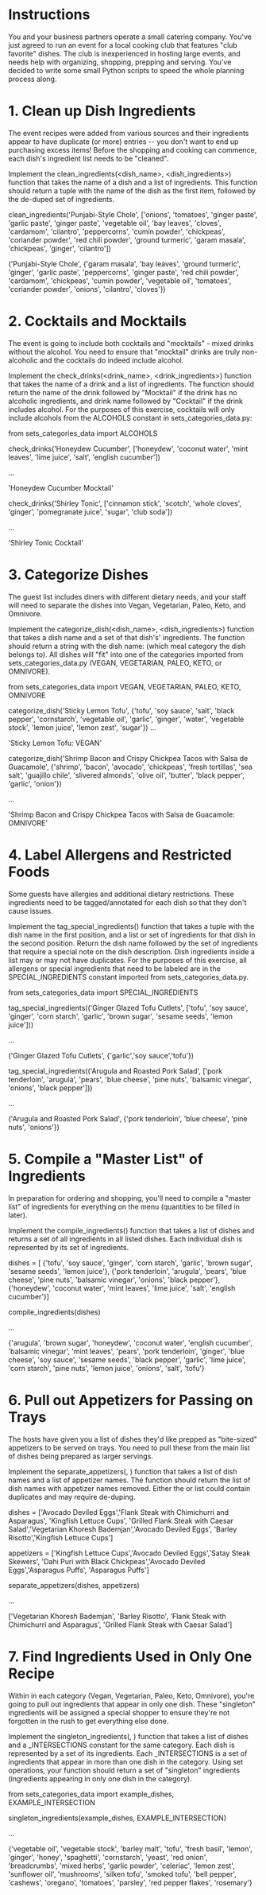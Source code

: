 # Instructions
You and your business partners operate a small catering company. You've just agreed to run an event for a local cooking club that features "club favorite" dishes. The club is inexperienced in hosting large events, and needs help with organizing, shopping, prepping and serving. You've decided to write some small Python scripts to speed the whole planning process along.

# 1. Clean up Dish Ingredients
The event recipes were added from various sources and their ingredients appear to have duplicate (or more) entries -- you don't want to end up purchasing excess items! Before the shopping and cooking can commence, each dish's ingredient list needs to be "cleaned".

Implement the clean_ingredients(<dish_name>, <dish_ingredients>) function that takes the name of a dish and a list of ingredients. This function should return a tuple with the name of the dish as the first item, followed by the de-duped set of ingredients.

clean_ingredients('Punjabi-Style Chole', ['onions', 'tomatoes', 'ginger paste', 'garlic paste', 'ginger paste', 'vegetable oil', 'bay leaves', 'cloves', 'cardamom', 'cilantro', 'peppercorns', 'cumin powder', 'chickpeas', 'coriander powder', 'red chili powder', 'ground turmeric', 'garam masala', 'chickpeas', 'ginger', 'cilantro'])

('Punjabi-Style Chole', {'garam masala', 'bay leaves', 'ground turmeric', 'ginger', 'garlic paste', 'peppercorns', 'ginger paste', 'red chili powder', 'cardamom', 'chickpeas', 'cumin powder', 'vegetable oil', 'tomatoes', 'coriander powder', 'onions', 'cilantro', 'cloves'})
# 2. Cocktails and Mocktails
The event is going to include both cocktails and "mocktails" - mixed drinks without the alcohol. You need to ensure that "mocktail" drinks are truly non-alcoholic and the cocktails do indeed include alcohol.

Implement the check_drinks(<drink_name>, <drink_ingredients>) function that takes the name of a drink and a list of ingredients. The function should return the name of the drink followed by "Mocktail" if the drink has no alcoholic ingredients, and drink name followed by "Cocktail" if the drink includes alcohol. For the purposes of this exercise, cocktails will only include alcohols from the ALCOHOLS constant in sets_categories_data.py:

from sets_categories_data import ALCOHOLS 

check_drinks('Honeydew Cucumber', ['honeydew', 'coconut water', 'mint leaves', 'lime juice', 'salt', 'english cucumber'])

...

'Honeydew Cucumber Mocktail'

check_drinks('Shirley Tonic', ['cinnamon stick', 'scotch', 'whole cloves', 'ginger', 'pomegranate juice', 'sugar', 'club soda'])

...

'Shirley Tonic Cocktail'

# 3. Categorize Dishes
The guest list includes diners with different dietary needs, and your staff will need to separate the dishes into Vegan, Vegetarian, Paleo, Keto, and Omnivore.

Implement the categorize_dish(<dish_name>, <dish_ingredients>) function that takes a dish name and a set of that dish's' ingredients. The function should return a string with the dish name: <CATEGORY> (which meal category the dish belongs to). All dishes will "fit" into one of the categories imported from sets_categories_data.py (VEGAN, VEGETARIAN, PALEO, KETO, or OMNIVORE).

from sets_categories_data import VEGAN, VEGETARIAN, PALEO, KETO, OMNIVORE

categorize_dish('Sticky Lemon Tofu', {'tofu', 'soy sauce', 'salt', 'black pepper', 'cornstarch', 'vegetable oil', 'garlic', 'ginger', 'water', 'vegetable stock', 'lemon juice', 'lemon zest', 'sugar'})
...
  
'Sticky Lemon Tofu: VEGAN'

categorize_dish('Shrimp Bacon and Crispy Chickpea Tacos with Salsa de Guacamole', {'shrimp', 'bacon', 'avocado', 'chickpeas', 'fresh tortillas', 'sea salt', 'guajillo chile', 'slivered almonds', 'olive oil', 'butter', 'black pepper', 'garlic', 'onion'})
  
...
  
'Shrimp Bacon and Crispy Chickpea Tacos with Salsa de Guacamole: OMNIVORE'
  
# 4. Label Allergens and Restricted Foods
Some guests have allergies and additional dietary restrictions. These ingredients need to be tagged/annotated for each dish so that they don't cause issues.

Implement the tag_special_ingredients(<dish>) function that takes a tuple with the dish name in the first position, and a list or set of ingredients for that dish in the second position. Return the dish name followed by the set of ingredients that require a special note on the dish description. Dish ingredients inside a list may or may not have duplicates. For the purposes of this exercise, all allergens or special ingredients that need to be labeled are in the SPECIAL_INGREDIENTS constant imported from sets_categories_data.py.

from sets_categories_data import SPECIAL_INGREDIENTS

tag_special_ingredients(('Ginger Glazed Tofu Cutlets', ['tofu', 'soy sauce', 'ginger', 'corn starch', 'garlic', 'brown sugar', 'sesame seeds', 'lemon juice']))
  
...
  
('Ginger Glazed Tofu Cutlets', {'garlic','soy sauce','tofu'})

tag_special_ingredients(('Arugula and Roasted Pork Salad', ['pork tenderloin', 'arugula', 'pears', 'blue cheese', 'pine nuts', 'balsamic vinegar', 'onions', 'black pepper']))
  
...
  
('Arugula and Roasted Pork Salad', {'pork tenderloin', 'blue cheese', 'pine nuts', 'onions'})
  
# 5. Compile a "Master List" of Ingredients
In preparation for ordering and shopping, you'll need to compile a "master list" of ingredients for everything on the menu (quantities to be filled in later).

Implement the compile_ingredients(<dishes>) function that takes a list of dishes and returns a set of all ingredients in all listed dishes. Each individual dish is represented by its set of ingredients.

dishes = [ {'tofu', 'soy sauce', 'ginger', 'corn starch', 'garlic', 'brown sugar', 'sesame seeds', 'lemon juice'},
           {'pork tenderloin', 'arugula', 'pears', 'blue cheese', 'pine nuts',
           'balsamic vinegar', 'onions', 'black pepper'},
           {'honeydew', 'coconut water', 'mint leaves', 'lime juice', 'salt', 'english cucumber'}]

compile_ingredients(dishes)
  
...
  
{'arugula', 'brown sugar', 'honeydew', 'coconut water', 'english cucumber', 'balsamic vinegar', 'mint leaves', 'pears', 'pork tenderloin', 'ginger', 'blue cheese', 'soy sauce', 'sesame seeds', 'black pepper', 'garlic', 'lime juice', 'corn starch', 'pine nuts', 'lemon juice', 'onions', 'salt', 'tofu'}
  
# 6. Pull out Appetizers for Passing on Trays
The hosts have given you a list of dishes they'd like prepped as "bite-sized" appetizers to be served on trays. You need to pull these from the main list of dishes being prepared as larger servings.

Implement the separate_appetizers(<dishes>, <appetizers>) function that takes a list of dish names and a list of appetizer names. The function should return the list of dish names with appetizer names removed. Either the <dishes> or <appetizers> list could contain duplicates and may require de-duping.

dishes =    ['Avocado Deviled Eggs','Flank Steak with Chimichurri and Asparagus', 'Kingfish Lettuce Cups',
             'Grilled Flank Steak with Caesar Salad','Vegetarian Khoresh Bademjan','Avocado Deviled Eggs',
             'Barley Risotto','Kingfish Lettuce Cups']
          
appetizers = ['Kingfish Lettuce Cups','Avocado Deviled Eggs','Satay Steak Skewers',
              'Dahi Puri with Black Chickpeas','Avocado Deviled Eggs','Asparagus Puffs',
              'Asparagus Puffs']
              
separate_appetizers(dishes, appetizers)
  
...
  
['Vegetarian Khoresh Bademjan', 'Barley Risotto', 'Flank Steak with Chimichurri and Asparagus', 'Grilled Flank Steak with Caesar Salad']
  
# 7. Find Ingredients Used in Only One Recipe
Within in each category (Vegan, Vegetarian, Paleo, Keto, Omnivore), you're going to pull out ingredients that appear in only one dish. These "singleton" ingredients will be assigned a special shopper to ensure they're not forgotten in the rush to get everything else done.

Implement the singleton_ingredients(<dishes>, <INTERSECTIONS>) function that takes a list of dishes and a <CATEGORY>_INTERSECTIONS constant for the same category. Each dish is represented by a set of its ingredients. Each <CATEGORY>_INTERSECTIONS is a set of ingredients that appear in more than one dish in the category. Using set operations, your function should return a set of "singleton" ingredients (ingredients appearing in only one dish in the category).
 
from sets_categories_data import example_dishes, EXAMPLE_INTERSECTION

singleton_ingredients(example_dishes, EXAMPLE_INTERSECTION)
  
...

{'vegetable oil', 'vegetable stock', 'barley malt', 'tofu', 'fresh basil', 'lemon', 'ginger', 'honey', 'spaghetti', 'cornstarch', 'yeast', 'red onion', 'breadcrumbs', 'mixed herbs', 'garlic powder', 'celeriac', 'lemon zest', 'sunflower oil', 'mushrooms', 'silken tofu', 'smoked tofu', 'bell pepper', 'cashews', 'oregano', 'tomatoes', 'parsley', 'red pepper flakes', 'rosemary'}
